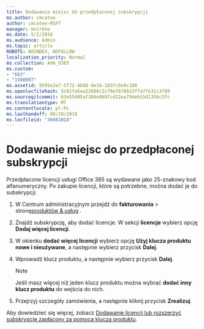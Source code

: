 ```yaml
---
title: Dodawanie miejsc do przedpłaconej subskrypcji
ms.author: cmcatee
author: cmcatee-MSFT
manager: mnirkhe
ms.date: 5/2/2018
ms.audience: Admin
ms.topic: article
ROBOTS: NOINDEX, NOFOLLOW
localization_priority: Normal
ms.collection: Adm_O365
ms.custom:
- "663"
- "1500007"
ms.assetid: 9595e2e7-5f72-4b08-9e16-183fc6e9c108
ms.openlocfilehash: 5c01fa5ea22686c2c79e7678823ffa7fe31c3f89
ms.sourcegitcommit: b3e55405af384e868fcd32ea794eb15d1356c3fc
ms.translationtype: MT
ms.contentlocale: pl-PL
ms.lasthandoff: 08/29/2019
ms.locfileid: "36661018"
---
```

# <a name="add-seats-to-a-prepaid-subscription"></a>Dodawanie miejsc do przedpłaconej subskrypcji

Przedpłacone licencji usługi Office 365 są wydawane jako 25-znakowy kod alfanumeryczny. Po zakupie licencji, które są potrzebne, można dodać je do subskrypcji. 

1. W Centrum administracyjnym przejdź do **fakturowania** > stronę[produktów & usług](https://go.microsoft.com/fwlink/p/?linkid=842054) .

2. Znajdź subskrypcję, aby dodać licencje. W sekcji **licencje** wybierz opcję **Dodaj więcej licencji**.

3. W okienku **dodać więcej licencji** wybierz opcję **Użyj klucza produktu nowe i nieużywane**, a następnie wybierz przycisk **Dalej**.

4. Wprowadź klucz produktu, a następnie wybierz przycisk **Dalej**.

    > [!NOTE]
    > Jeśli masz więcej niż jeden klucz produktu można wybrać **dodać inny klucz produktu** do wejścia do nich.

5. Przejrzyj szczegóły zamówienia, a następnie kliknij przycisk **Zrealizuj**.

Aby dowiedzieć się więcej, zobacz [Dodawanie licencji lub rozszerzyć subskrypcję zapłacony za pomocą klucza produktu](https://docs.microsoft.com/office365/admin/misc/add-licenses-using-product-key).